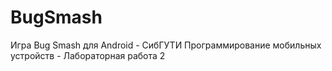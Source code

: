 # BugSmash
Игра Bug Smash для Android - СибГУТИ Программирование мобильных устройств - Лабораторная работа 2
